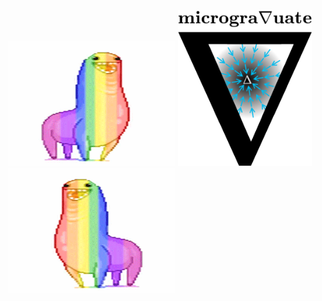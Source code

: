 <img src="./rainbowbunchie_flipped.gif" height="200" title="I love learning!"> <a href="https://micrograduate-book.github.io"><img src="https://raw.githubusercontent.com/ckaraneen/micrograduate/refs/heads/main/book_logo.png" height="250" title="microgra∇uate"></a> <img src="./rainbowbunchie.gif" height="200" title="I love learning!">
